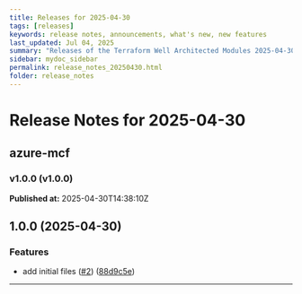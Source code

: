 ```yaml
---
title: Releases for 2025-04-30
tags: [releases]
keywords: release notes, announcements, what's new, new features
last_updated: Jul 04, 2025
summary: "Releases of the Terraform Well Architected Modules 2025-04-30"
sidebar: mydoc_sidebar
permalink: release_notes_20250430.html
folder: release_notes
---
```


# Release Notes for 2025-04-30

## azure-mcf
### v1.0.0 (v1.0.0)
**Published at:** 2025-04-30T14:38:10Z

## 1.0.0 (2025-04-30)


### Features

* add initial files ([#2](https://github.com/CloudNationHQ/terraform-azure-mcf/issues/2)) ([88d9c5e](https://github.com/CloudNationHQ/terraform-azure-mcf/commit/88d9c5ec678de7513ac2e2d583a4ffe38959a0ad))

---

